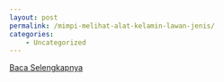 ```yaml
---
layout: post
permalink: /mimpi-melihat-alat-kelamin-lawan-jenis/
categories:
    - Uncategorized
---
```


[Baca Selengkapnya](/05)